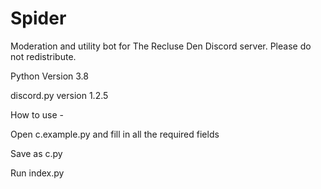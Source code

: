 # Spider
Moderation and utility bot for The Recluse Den Discord server.
Please do not redistribute.

Python Version 3.8

discord.py version 1.2.5

How to use - 

Open c.example.py and fill in all the required fields

Save as c.py

Run index.py
